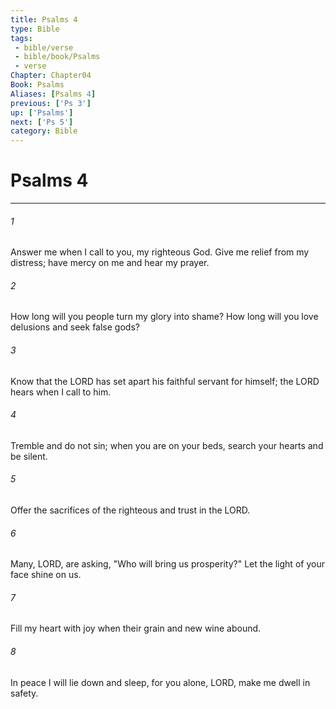 ```yaml
---
title: Psalms 4
type: Bible
tags:
 - bible/verse
 - bible/book/Psalms
 - verse
Chapter: Chapter04
Book: Psalms
Aliases: [Psalms 4]
previous: ['Ps 3']
up: ['Psalms']
next: ['Ps 5']
category: Bible
---
```

# Psalms 4

***


###### 1 
Answer me when I call to you, my righteous God. Give me relief from my distress; have mercy on me and hear my prayer. 

###### 2 
How long will you people turn my glory into shame? How long will you love delusions and seek false gods? 

###### 3 
Know that the LORD has set apart his faithful servant for himself; the LORD hears when I call to him. 

###### 4 
Tremble and do not sin; when you are on your beds, search your hearts and be silent. 

###### 5 
Offer the sacrifices of the righteous and trust in the LORD. 

###### 6 
Many, LORD, are asking, "Who will bring us prosperity?" Let the light of your face shine on us. 

###### 7 
Fill my heart with joy when their grain and new wine abound. 

###### 8 
In peace I will lie down and sleep, for you alone, LORD, make me dwell in safety. 
